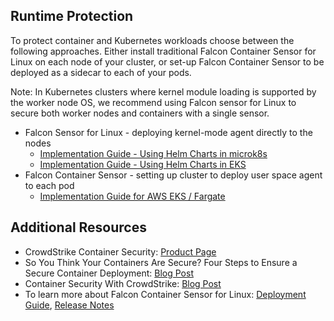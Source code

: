 
## Runtime Protection
To protect container and Kubernetes workloads choose between the following approaches. Either install traditional Falcon Container Sensor for Linux on each node of your cluster, or set-up Falcon Container Sensor to be deployed as a sidecar to each of your pods.

Note: In Kubernetes clusters where kernel module loading is supported by the worker node OS, we recommend using Falcon sensor for Linux to secure both worker nodes and containers with a single sensor.

 - Falcon Sensor for Linux - deploying kernel-mode agent directly to the nodes
   - [Implementation Guide - Using Helm Charts in microk8s](kernel-microk8s-implementation-guide.md)
   - [Implementation Guide - Using Helm Charts in EKS](kernel-eks-implementation-guide.md)
 - Falcon Container Sensor - setting up cluster to deploy user space agent to each pod
   - [Implementation Guide for AWS EKS / Fargate](eks-implementation-guide.md)

## Additional Resources
 - CrowdStrike Container Security: [Product Page](https://www.crowdstrike.com/products/cloud-security/falcon-cloud-workload-protection/container-security/)
 - So You Think Your Containers Are Secure? Four Steps to Ensure a Secure Container Deployment: [Blog Post](https://www.crowdstrike.com/blog/four-steps-to-ensure-a-secure-containter-deployment/)
 - Container Security With CrowdStrike: [Blog Post](https://www.crowdstrike.com/blog/tech-center/container-security/)
 - To learn more about Falcon Container Sensor for Linux: [Deployment Guide](https://falcon.crowdstrike.com/support/documentation/146/falcon-container-sensor-for-linux), [Release Notes](https://falcon.crowdstrike.com/support/news/release-notes-falcon-container-sensor-for-linux)

